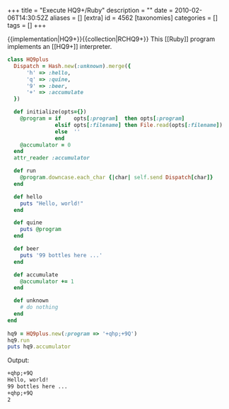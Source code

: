 +++
title = "Execute HQ9+/Ruby"
description = ""
date = 2010-02-06T14:30:52Z
aliases = []
[extra]
id = 4562
[taxonomies]
categories = []
tags = []
+++

{{implementation|HQ9+}}{{collection|RCHQ9+}}
This [[Ruby]] program implements an [[HQ9+]] interpreter.

```ruby
class HQ9plus
  Dispatch = Hash.new(:unknown).merge({
      'h' => :hello, 
      'q' => :quine, 
      '9' => :beer, 
      '+' => :accumulate
  })

  def initialize(opts={})
    @program = if    opts[:program]  then opts[:program]
               elsif opts[:filename] then File.read(opts[:filename])
               else  ''
               end
    @accumulator = 0
  end
  attr_reader :accumulator

  def run
    @program.downcase.each_char {|char| self.send Dispatch[char]}
  end

  def hello
    puts "Hello, world!"
  end

  def quine
    puts @program
  end

  def beer
    puts '99 bottles here ...'
  end

  def accumulate
    @accumulator += 1
  end

  def unknown
    # do nothing
  end
end
  
hq9 = HQ9plus.new(:program => '+qhp;+9Q')
hq9.run
puts hq9.accumulator
```


Output:


```txt
+qhp;+9Q
Hello, world!
99 bottles here ...
+qhp;+9Q
2
```

